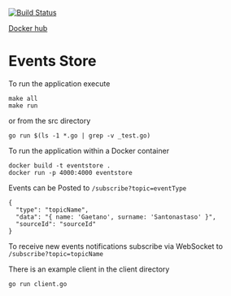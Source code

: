 [![Build Status](https://travis-ci.com/gigapr/EventsStore.svg?branch=master)](https://travis-ci.com/gigapr/EventsStore)

[Docker hub](https://cloud.docker.com/u/threeamigos/repository/docker/threeamigos/eventstore)

# Events Store

To run the application execute

```
make all
make run 
```

or from the src directory
```
go run $(ls -1 *.go | grep -v _test.go)
```


To run the application within a Docker container 

```
docker build -t eventstore .
docker run -p 4000:4000 eventstore 
```

Events can be Posted to `/subscribe?topic=eventType`

```
{
  "type": "topicName",
  "data": "{ name: 'Gaetano', surname: 'Santonastaso' }",
  "sourceId": "sourceId"
}
```

To receive new events notifications subscribe via WebSocket to `/subscribe?topic=topicName`

There is an example client in the client directory

```
go run client.go

```

